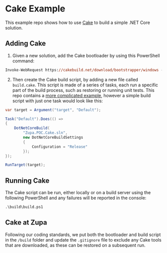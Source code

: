 # Cake Example

This example repo shows how to use [Cake](https://cakebuild.net) to build a simple .NET Core solution.

## Adding Cake

1. Given a new solution, add the Cake bootloader by using this PowerShell command:

```ps
Invoke-WebRequest https://cakebuild.net/download/bootstrapper/windows -OutFile build.ps1
```

2. Then create the Cake build script, by adding a new file called `build.cake`. This script is made of a series of tasks, each run a specific part of the build process, such as restoring or running unit tests. This repo contains a [more complicated example](/build/build.cake), however a simple build script with just one task would look like this:

```csharp
var target = Argument("target", "Default");

Task("Default").Does(() =>
{
    DotNetCoreBuild(
        "Zupa.POC.Cake.sln", 
        new DotNetCoreBuildSettings
        {
            Configuration = "Release"
        });
});

RunTarget(target);
```

## Running Cake

The Cake script can be run, either locally or on a build server using the following PowerShell and any failures will be reported in the console:

```ps
.\build\build.ps1
```

## Cake at Zupa

Following our coding standards, we put both the bootloader and build script in the `/build` folder and update the `.gitignore` file to exclude any Cake tools that are downloaded, as these can be restored on a subsequent run.